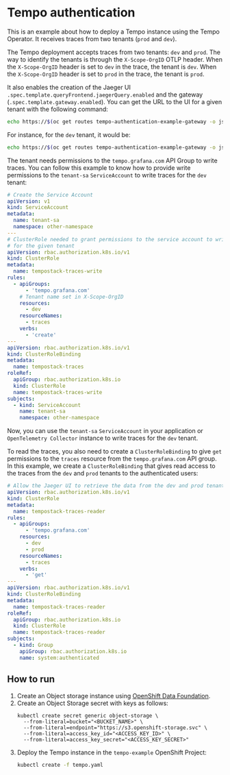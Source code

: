 # Tempo authentication

This is an example about how to deploy a Tempo instance using the Tempo Operator. It receives traces from two tenants (`prod` and `dev`).


The Tempo deployment accepts traces from two tenants: `dev` and `prod`. The way to identify the tenants is through the `X-Scope-OrgID` OTLP header. When the `X-Scope-OrgID` header is set to `dev` in the trace, the tenant is `dev`. When the `X-Scope-OrgID` header is set to `prod` in the trace, the tenant is `prod`.

It also enables the creation of the Jaeger UI `.spec.template.queryFrontend.jaegerQuery.enabled` and the gateway (`.spec.template.gateway.enabled`). You can get the URL to the UI for a given tenant with the following command:

```sh
echo https://$(oc get routes tempo-authentication-example-gateway -o jsonpath='{.spec.host}')/<tenant name>
```

For instance, for the `dev` tenant, it would be:
```sh
echo https://$(oc get routes tempo-authentication-example-gateway -o jsonpath='{.spec.host}')/dev
```

The tenant needs permissions to the `tempo.grafana.com` API Group to write traces. You can follow this example to know
how to provide write permissions to the `tenant-sa` `ServiceAccount` to write traces for the `dev` tenant:
```yaml
# Create the Service Account
apiVersion: v1
kind: ServiceAccount
metadata:
  name: tenant-sa
  namespace: other-namespace
---
# ClusterRole needed to grant permissions to the service account to write traces
# for the given tenant
apiVersion: rbac.authorization.k8s.io/v1
kind: ClusterRole
metadata:
  name: tempostack-traces-write
rules:
  - apiGroups:
      - 'tempo.grafana.com'
    # Tenant name set in X-Scope-OrgID
    resources:
      - dev
    resourceNames:
      - traces
    verbs:
      - 'create'
---
apiVersion: rbac.authorization.k8s.io/v1
kind: ClusterRoleBinding
metadata:
  name: tempostack-traces
roleRef:
  apiGroup: rbac.authorization.k8s.io
  kind: ClusterRole
  name: tempostack-traces-write
subjects:
  - kind: ServiceAccount
    name: tenant-sa
    namespace: other-namespace
```
Now, you can use the `tenant-sa` `ServiceAccount` in your application or `OpenTelemetry Collector` instance to write traces for the `dev` tenant.

To read the traces, you also need to create a `ClusterRoleBinding` to give `get` permissions to the `traces` resource from the `tempo.grafana.com` API group. In this example, we create a `ClusterRoleBinding` that gives read access to the traces from the `dev` and `prod` tenants to the authenticated users:
```yaml
# Allow the Jaeger UI to retrieve the data from the dev and prod tenants
apiVersion: rbac.authorization.k8s.io/v1
kind: ClusterRole
metadata:
  name: tempostack-traces-reader
rules:
  - apiGroups:
      - 'tempo.grafana.com'
    resources:
      - dev
      - prod
    resourceNames:
      - traces
    verbs:
      - 'get'
---
apiVersion: rbac.authorization.k8s.io/v1
kind: ClusterRoleBinding
metadata:
  name: tempostack-traces-reader
roleRef:
  apiGroup: rbac.authorization.k8s.io
  kind: ClusterRole
  name: tempostack-traces-reader
subjects:
  - kind: Group
    apiGroup: rbac.authorization.k8s.io
    name: system:authenticated
```

## How to run
1. Create an Object storage instance using [OpenShift Data Foundation](https://access.redhat.com/documentation/en-us/red_hat_openshift_data_foundation/).
1. Create an Object Storage secret with keys as follows:
    ```console
    kubectl create secret generic object-storage \
      --from-literal=bucket="<BUCKET_NAME>" \
      --from-literal=endpoint="https://s3.openshift-storage.svc" \
      --from-literal=access_key_id="<ACCESS_KEY_ID>" \
      --from-literal=access_key_secret="<ACCESS_KEY_SECRET>"
    ```
1. Deploy the Tempo instance in the `tempo-example` OpenShift Project:
    ```sh
    kubectl create -f tempo.yaml
    ```
